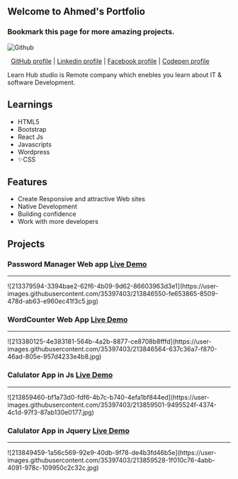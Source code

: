 ## Welcome to Ahmed's Portfolio
### Bookmark this page for more amazing projects.

![Github](https://www.pngmart.com/files/22/GitHub-PNG-Picture.png)

&nbsp; <a href="https://github.com/Ahmedz182/">GitHub profile</a> |
<a href="https://www.linkedin.com/in/ahmedz182/">Linkedin profile</a> |
<a href="https://facebook.com/ahmedx182">Facebook profile</a> |
<a href="https://codepen.io/ahmedz182">Codepen profile</a>

Learn Hub studio is Remote company which enebles you learn about IT & software Development. 

## Learnings 
- HTML5
- Bootstrap
- React Js
- Javascripts
- Wordpress
- ✨CSS


## Features

- Create Responsive and attractive Web sites 
- Native Development
- Building confidence
- Work with more developers

## Projects

### Password Manager Web app  <a href="https://ahmedz182.github.io/Password_manager_web_app/">Live Demo</a>
<hr>
![213379594-3394bae2-62f6-4b09-9d62-86603963d3e1](https://user-images.githubusercontent.com/35397403/213846550-fe653865-8509-478d-ab63-e960ec41f3c5.jpg)



### WordCounter Web App  <a href="https://ahmedz182.github.io/WordCounterApp/">Live Demo</a>
<hr>
![213380125-4e383181-564b-4a2b-8877-ce8708b8fffd](https://user-images.githubusercontent.com/35397403/213846564-637c36a7-f870-46ad-805e-957d4233e4b8.jpg)


### Calulator App in Js  <a href="https://ahmedz182.github.io/Calculator-in-Javascript">Live Demo</a>
<hr>
![213859460-bf1a73d0-fdf6-4b7c-b740-4efa1bf844ed](https://user-images.githubusercontent.com/35397403/213859501-9495524f-4374-4c1d-97f3-87ab130e0177.jpg)


### Calulator App in Jquery  <a href="https://ahmedz182.github.io/Calculator-in-Jquery">Live Demo</a>
<hr>
![213849459-1a56c569-92e9-40db-9f78-de4b3fd46b5e](https://user-images.githubusercontent.com/35397403/213859528-1f010c76-4abb-4091-978c-109950c2c32c.jpg)


